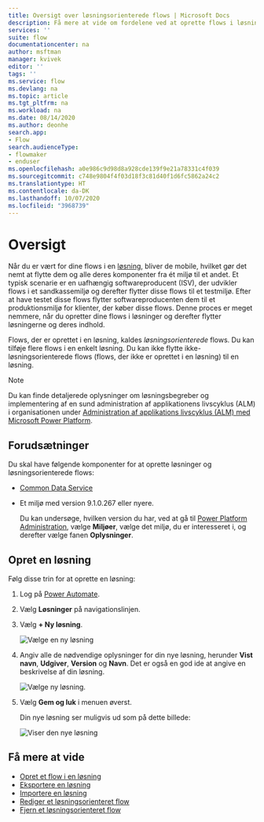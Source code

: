 ```yaml
---
title: Oversigt over løsningsorienterede flows | Microsoft Docs
description: Få mere at vide om fordelene ved at oprette flows i løsninger.
services: ''
suite: flow
documentationcenter: na
author: msftman
manager: kvivek
editor: ''
tags: ''
ms.service: flow
ms.devlang: na
ms.topic: article
ms.tgt_pltfrm: na
ms.workload: na
ms.date: 08/14/2020
ms.author: deonhe
search.app:
- Flow
search.audienceType:
- flowmaker
- enduser
ms.openlocfilehash: a0e986c9d98d8a928cde139f9e21a78331c4f039
ms.sourcegitcommit: c748e9804f4f03d18f3c81d40f1d6fc5862a24c2
ms.translationtype: HT
ms.contentlocale: da-DK
ms.lasthandoff: 10/07/2020
ms.locfileid: "3968739"
---
```

# <a name="overview"></a>Oversigt


Når du er vært for dine flows i en [løsning](/power-platform/alm/solution-concepts-alm), bliver de mobile, hvilket gør det nemt at flytte dem og alle deres komponenter fra ét miljø til et andet. Et typisk scenarie er en uafhængig softwareproducent (ISV), der udvikler flows i et sandkassemiljø og derefter flytter disse flows til et testmiljø. Efter at have testet disse flows flytter softwareproducenten dem til et produktionsmiljø for klienter, der køber disse flows. Denne proces er meget nemmere, når du opretter dine flows i løsninger og derefter flytter løsningerne og deres indhold.

Flows, der er oprettet i en løsning, kaldes *løsningsorienterede* flows. Du kan tilføje flere flows i en enkelt løsning. Du kan ikke flytte ikke-løsningsorienterede flows (flows, der ikke er oprettet i en løsning) til en løsning.

> [!NOTE]
> Du kan finde detaljerede oplysninger om løsningsbegreber og implementering af en sund administration af applikationens livscyklus (ALM) i organisationen under [Administration af applikations livscyklus (ALM) med Microsoft Power Platform](/power-platform/alm/).

## <a name="prerequisites"></a>Forudsætninger

Du skal have følgende komponenter for at oprette løsninger og løsningsorienterede flows:

- [Common Data Service](https://docs.microsoft.com/powerapps/maker/common-data-service/data-platform-intro)
- Et miljø med version 9.1.0.267 eller nyere.

  Du kan undersøge, hvilken version du har, ved at gå til [Power Platform Administration](https://admin.powerplatform.microsoft.com/), vælge **Miljøer**, vælge det miljø, du er interesseret i, og derefter vælge fanen **Oplysninger**.

## <a name="create-a-solution"></a>Opret en løsning

Følg disse trin for at oprette en løsning:

1. Log på [Power Automate](https://flow.microsoft.com).
1. Vælg **Løsninger** på navigationslinjen.

1. Vælg **+ Ny løsning**.

   ![Vælge en ny løsning](./media/overview-solution-flows/select-new-solution.png "Skærm, der viser ny løsning")

1. Angiv alle de nødvendige oplysninger for din nye løsning, herunder **Vist navn**, **Udgiver**, **Version** og **Navn**. Det er også en god ide at angive en beskrivelse af din løsning.

   ![Vælge ny løsning](./media/overview-solution-flows/new-solution.png "skærmbillede af egenskaber for ny løsning").

1. Vælg **Gem og luk** i menuen øverst.

  
   Din nye løsning ser muligvis ud som på dette billede:


   ![Viser den nye løsning](./media/overview-solution-flows/new-solution-created.png "Ny løsning, der vises på skærmbilledet *Løsninger*")


  
## <a name="learn-more"></a>Få mere at vide

- [Opret et flow i en løsning](./create-flow-solution.md)
- [Eksportere en løsning](./export-flow-solution.md)
- [Importere en løsning](./import-flow-solution.md)
- [Rediger et løsningsorienteret flow](./edit-solution-aware-flow.md)
- [Fjern et løsningsorienteret flow](./remove-solution-aware-flow.md)
